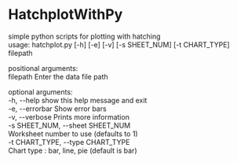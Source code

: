 # HatchplotWithPy
simple python scripts for plotting with hatching  
usage: hatchplot.py [-h] [-e] [-v] [-s SHEET_NUM] [-t CHART_TYPE] filepath  

positional arguments:  
  filepath              Enter the data file path  
  
optional arguments:  
  -h, --help            show this help message and exit  
  -e, --errorbar        Show error bars  
  -v, --verbose         Prints more information  
  -s SHEET_NUM, --sheet SHEET_NUM  
                        Worksheet number to use (defaults to 1)  
  -t CHART_TYPE, --type CHART_TYPE  
                        Chart type : bar, line, pie (default is bar)  
